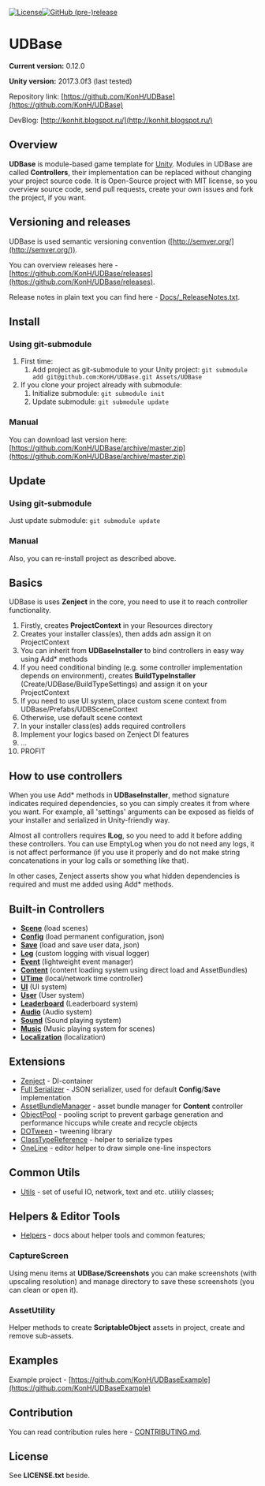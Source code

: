 [![License](https://img.shields.io/badge/license-MIT-blue.svg)](LICENSE.txt)[![GitHub (pre-)release](https://img.shields.io/github/release/konh/udbase/all.svg)](https://github.com/KonH/UDBase/releases)

# UDBase 

**Current version:** 0.12.0

**Unity version:** 2017.3.0f3 (last tested)

Repository link: [https://github.com/KonH/UDBase](https://github.com/KonH/UDBase)

DevBlog: [http://konhit.blogspot.ru/](http://konhit.blogspot.ru/)

## Overview

**UDBase** is module-based game template for [Unity](https://unity3d.com/). Modules in UDBase are called **Controllers**, their implementation can be replaced without changing your project source code. It is Open-Source project with MIT license, so you overview source code, send pull requests, create your own issues and fork the project, if you want.

## Versioning and releases

UDBase is used semantic versioning convention ([http://semver.org/](http://semver.org/)). 

You can overview releases here - [https://github.com/KonH/UDBase/releases](https://github.com/KonH/UDBase/releases).

Release notes in plain text you can find here - [Docs/_ReleaseNotes.txt](Docs/_ReleaseNotes.txt).

## Install

### Using git-submodule
1. First time: 
	1. Add project as git-submodule to your Unity project: `git submodule add git@github.com:KonH/UDBase.git Assets/UDBase`
2. If you clone your project already with submodule:
	1. Initialize submodule: `git submodule init`
	2. Update submodule: `git submodule update`

### Manual
You can download last version here: [https://github.com/KonH/UDBase/archive/master.zip](https://github.com/KonH/UDBase/archive/master.zip)

## Update

### Using git-submodule
Just update submodule: `git submodule update`

### Manual
Also, you can re-install project as described above.

## Basics

UDBase is uses **Zenject** in the core, you need to use it to reach controller functionality.

1. Firstly, creates **ProjectContext** in your Resources directory
2. Creates your installer class(es), then adds adn assign it on ProjectContext
3. You can inherit from **UDBaseInstaller** to bind controllers in easy way using Add* methods 
4. If you need conditional binding (e.g. some controller implementation depends on environment), creates **BuildTypeInstaller** (Create/UDBase/BuildTypeSettings) and assign it on your ProjectContext
5. If you need to use UI system, place custom scene context from UDBase/Prefabs/UDBSceneContext
6. Otherwise, use default scene context
7. In your installer class(es) adds required controllers
8. Implement your logics based on Zenject DI features
9. ...
8. PROFIT 

## How to use controllers

When you use Add* methods in **UDBaseInstaller**, method signature indicates required dependencies, so you can simply creates it from where you want. For example, all 'settings' arguments can be exposed as fields of your installer and serialized in Unity-friendly way.

Almost all controllers requires **ILog**, so you need to add it before adding these controllers. You can use EmptyLog when you do not need any logs, it is not affect performance (if you use it properly and do not make string concatenations in your log calls or something like that).

In other cases, Zenject asserts show you what hidden dependencies is required and must me added using Add* methods.  

## Built-in Controllers

- **[Scene](https://github.com/KonH/UDBase/wiki/UDBase.Controllers.SceneSystem)** (load scenes)
- **[Config](https://github.com/KonH/UDBase/wiki/UDBase.Controllers.ConfigSystem)** (load permanent configuration, json)
- **[Save](https://github.com/KonH/UDBase/wiki/UDBase.Controllers.SaveSystem)** (load and save user data, json)
- **[Log](https://github.com/KonH/UDBase/wiki/UDBase.Controllers.LogSystem)** (custom logging with visual logger)
- **[Event](https://github.com/KonH/UDBase/wiki/UDBase.Controllers.EventSystem)** (lightweight event manager)
- **[Content](https://github.com/KonH/UDBase/wiki/UDBase.Controllers.ContentSystem)** (content loading system using direct load and AssetBundles)
- **[UTime](https://github.com/KonH/UDBase/wiki/UDBase.Controllers.UTime)** (local/network time controller)
- **[UI](Docs/https://github.com/KonH/UDBase/wiki/UDBase.UI.Common)** (UI system)
- **[User](https://github.com/KonH/UDBase/wiki/UDBase.Controllers.UserSystem)** (User system)
- **[Leaderboard](https://github.com/KonH/UDBase/wiki/UDBase.Controllers.LeaderboardSystem)** (Leaderboard system)
- **[Audio](https://github.com/KonH/UDBase/wiki/UDBase.Controllers.AudioSystem)** (Audio system)
- **[Sound](https://github.com/KonH/UDBase/wiki/UDBase.Controllers.SoundSystem)** (Sound playing system)
- **[Music](https://github.com/KonH/UDBase/wiki/UDBase.Controllers.MusicSystem)** (Music playing system for scenes)
- **[Localization](https://github.com/KonH/UDBase/wiki/UDBase.Controllers.LocalizationSystem)** (localization)

## Extensions
- [Zenject](https://github.com/modesttree/Zenject) - DI-container
- [Full Serializer](https://github.com/jacobdufault/fullserializer) - JSON serializer, used for default **Config**/**Save** implementation
- [AssetBundleManager](https://bitbucket.org/Unity-Technologies/assetbundledemo) - asset bundle manager for **Content** controller
- [ObjectPool](https://github.com/UnityPatterns/ObjectPool) - pooling script to prevent garbage generation and performance hiccups while create and recycle objects
- [DOTween](http://dotween.demigiant.com/) - tweening library
- [ClassTypeReference](https://github.com/rotorz/unity3d-class-type-reference) - helper to serialize types
- [OneLine](https://github.com/slavniyteo/one-line) - editor helper to draw simple one-line inspectors

## Common Utils
- [Utils](https://github.com/KonH/UDBase/wiki/UDBase.Utils) - set of useful IO, network, text and etc. utilily classes; 


## Helpers & Editor Tools

- [Helpers](https://github.com/KonH/UDBase/wiki/UDBase.Helpers) - docs about helper tools and common features;

### CaptureScreen

Using menu items at **UDBase/Screenshots** you can make screenshots (with upscaling resolution) and manage directory to save these screenshots (you can clean or open it).

### AssetUtility

Helper methods to create **ScriptableObject** assets in project, create and remove sub-assets.

## Examples
Example project - [https://github.com/KonH/UDBaseExample](https://github.com/KonH/UDBaseExample)

## Contribution

You can read contribution rules here - [CONTRIBUTING.md](CONTRIBUTING.md).

## License
See **LICENSE.txt** beside.
